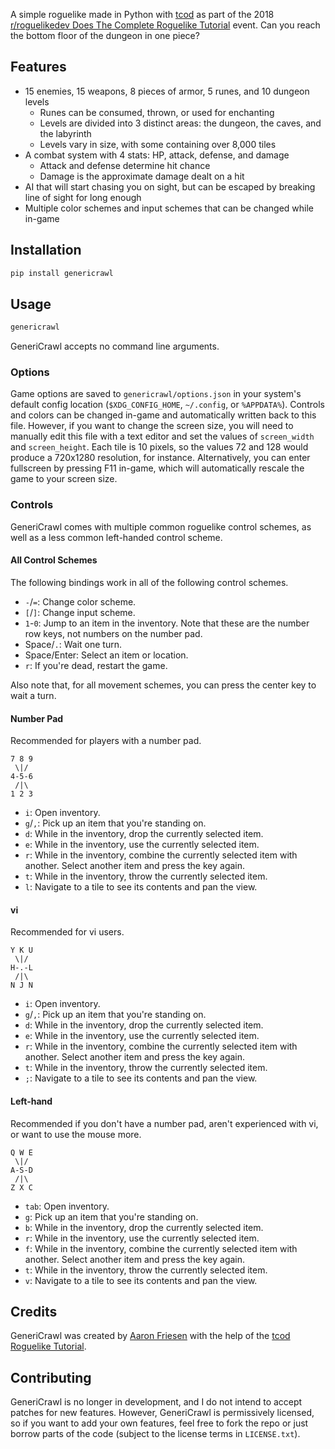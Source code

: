 
A simple roguelike made in Python with [tcod](https://github.com/libtcod/python-tcod) as part of the 2018 [r/roguelikedev Does The Complete Roguelike Tutorial](https://redd.it/8ql895) event.
Can you reach the bottom floor of the dungeon in one piece?

## Features

- 15 enemies, 15 weapons, 8 pieces of armor, 5 runes, and 10 dungeon levels
	- Runes can be consumed, thrown, or used for enchanting
	- Levels are divided into 3 distinct areas: the dungeon, the caves, and the labyrinth
	- Levels vary in size, with some containing over 8,000 tiles
- A combat system with 4 stats: HP, attack, defense, and damage
	- Attack and defense determine hit chance
	- Damage is the approximate damage dealt on a hit
- AI that will start chasing you on sight, but can be escaped by breaking line of sight for long enough
- Multiple color schemes and input schemes that can be changed while in-game

## Installation

```sh
pip install genericrawl
```

## Usage

```sh
genericrawl
```

GeneriCrawl accepts no command line arguments.

### Options

Game options are saved to `genericrawl/options.json` in your system's default config location (`$XDG_CONFIG_HOME`, `~/.config`, or `%APPDATA%`).
Controls and colors can be changed in-game and automatically written back to this file.
However, if you want to change the screen size, you will need to manually edit this file with a text editor and set the values of `screen_width` and `screen_height`.
Each tile is 10 pixels, so the values 72 and 128 would produce a 720x1280 resolution, for instance.
Alternatively, you can enter fullscreen by pressing F11 in-game, which will automatically rescale the game to your screen size.

### Controls

GeneriCrawl comes with multiple common roguelike control schemes, as well as a less common left-handed control scheme.

#### All Control Schemes

The following bindings work in all of the following control schemes.

- `-`/`=`: Change color scheme.
- `[`/`]`: Change input scheme.
- `1`-`0`: Jump to an item in the inventory.
  Note that these are the number row keys, not numbers on the number pad.
- Space/`.`: Wait one turn.
- Space/Enter: Select an item or location.
- `r`: If you're dead, restart the game.

Also note that, for all movement schemes, you can press the center key to wait a turn.

#### Number Pad

Recommended for players with a number pad.

```
7 8 9
 \|/
4-5-6
 /|\
1 2 3
```

- `i`: Open inventory.
- `g`/`,`: Pick up an item that you're standing on.
- `d`: While in the inventory, drop the currently selected item.
- `e`: While in the inventory, use the currently selected item.
- `r`: While in the inventory, combine the currently selected item with another.
  Select another item and press the key again.
- `t`: While in the inventory, throw the currently selected item.
- `l`: Navigate to a tile to see its contents and pan the view.

#### vi

Recommended for vi users.

```
Y K U
 \|/
H-.-L
 /|\
N J N
```

- `i`: Open inventory.
- `g`/`,`: Pick up an item that you're standing on.
- `d`: While in the inventory, drop the currently selected item.
- `e`: While in the inventory, use the currently selected item.
- `r`: While in the inventory, combine the currently selected item with another.
  Select another item and press the key again.
- `t`: While in the inventory, throw the currently selected item.
- `;`: Navigate to a tile to see its contents and pan the view.

#### Left-hand

Recommended if you don't have a number pad, aren't experienced with vi, or want to use the mouse more.

```
Q W E
 \|/
A-S-D
 /|\
Z X C
```

- `tab`: Open inventory.
- `g`: Pick up an item that you're standing on.
- `b`: While in the inventory, drop the currently selected item.
- `r`: While in the inventory, use the currently selected item.
- `f`: While in the inventory, combine the currently selected item with another.
  Select another item and press the key again.
- `t`: While in the inventory, throw the currently selected item.
- `v`: Navigate to a tile to see its contents and pan the view.

## Credits

GeneriCrawl was created by [Aaron Friesen](https://frie.dev) with the help of the [tcod Roguelike Tutorial](https://www.rogueliketutorials.com).

## Contributing

GeneriCrawl is no longer in development, and I do not intend to accept patches for new features.
However, GeneriCrawl is permissively licensed, so if you want to add your own features, feel free to fork the repo or just borrow parts of the code (subject to the license terms in `LICENSE.txt`).
